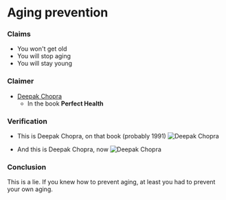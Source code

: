 # Aging prevention

### Claims

- You won't get old
- You will stop aging
- You will stay young

### Claimer

- [Deepak Chopra](https://en.wikipedia.org/wiki/Deepak_Chopra)
    - In the book **Perfect Health**

### Verification

- This is Deepak Chopra, on that book (probably 1991)
![Deepak Chopra](https://images-na.ssl-images-amazon.com/images/I/418YTMGG9WL._SX312_BO1,204,203,200_.jpg)

- And this is Deepak Chopra, now
![Deepak Chopra](https://static.theprint.in/wp-content/uploads/2021/03/Eu7NUC0XAAISZnq-e1614692645459.jpg?compress=true&quality=80&w=376&dpr=2.6)

### Conclusion

This is a lie. If you knew how to prevent aging, at least you had to prevent your own aging.